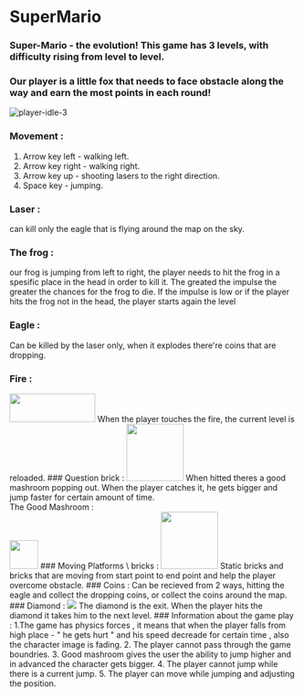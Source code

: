 # SuperMario
### Super-Mario - the evolution! This game has 3 levels, with difficulty rising from level to level.
### Our player is a little fox that needs to face obstacle along the way and earn the most points in each round!
![player-idle-3](https://user-images.githubusercontent.com/57447482/141982440-dd28fcf6-04be-4adb-bb28-e073e22df3b0.png)
### Movement : 
1. Arrow key left - walking left.
2. Arrow key right - walking right.
3. Arrow key up - shooting lasers to the right direction.
4. Space key - jumping.
 ### Laser :
can kill only the eagle that is flying around the map on the sky.
### The frog :
our frog is jumping from left to right, the player needs to hit the frog in a spesific place in the head in order to kill it. The greated the impulse the greater the chances for the frog to die. If the impulse is low or if the player hits the frog not in the head, the player starts again the level
### Eagle : 
Can be killed by the laser only, when it explodes there're coins that are dropping.
### Fire : 
<img src = "https://user-images.githubusercontent.com/57447482/141982543-da04fef6-5ba5-46a5-ad19-bb8b7231a8e7.png" width="150" height="50">
When the player touches the fire, the current level is reloaded.
### Question brick :
<img src = "https://user-images.githubusercontent.com/57447482/141982190-b6cb4ae4-6648-4d47-8976-4c3c7a44f81f.png" width="100" height="100">
When hitted theres a good mashroom popping out. When the player catches it, he gets bigger and jump faster for certain amount of time. <br>
The Good Mashroom : <br>
<img src= "https://user-images.githubusercontent.com/57447482/141982241-5e546f6f-cf2f-46e6-9888-29be6f18fcd7.png  width="150" height="50">
### Moving Platforms \ bricks :
<img src= "https://user-images.githubusercontent.com/57447482/141982111-4a736bbe-6b77-4e26-aa31-3ef895524a1e.png"  width="100" height="100">
Static bricks and bricks that are moving from start point to end point and help the player overcome obstacle.
### Coins : 
Can be recieved from 2 ways, hitting the eagle and collect the dropping coins, or collect the coins around the map.
### Diamond :
<img src = "https://user-images.githubusercontent.com/57447482/141982406-f1fcc076-3578-414b-972a-c666e6afca1f.png">
The diamond is the exit. When the player hits the diamond it takes him to the next level.
### Information about the game play :
1.The game has physics forces , it means that when the player falls from high place - " he gets hurt " and his speed decreade for certain time , also the character image is fading.
2. The player cannot pass through the game boundries.
3. Good mashroom gives the user the ability to jump higher and in advanced the character gets bigger.
4. The player cannot jump while there is a current jump.
5. The player can move while jumping and adjusting the position.
